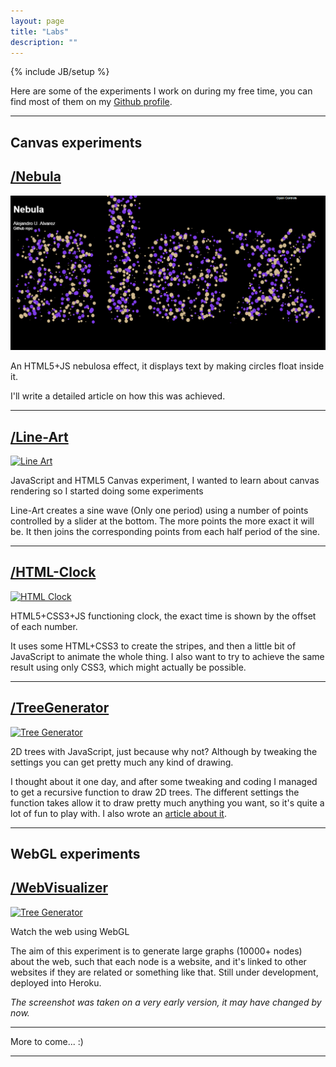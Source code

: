 ```yaml
---
layout: page
title: "Labs"
description: ""
---
```

{% include JB/setup %}

Here are some of the experiments I work on during my free time, you can find most of them on my <a href="https://github.com/aurbano">Github profile</a>.

<hr />

<h2 class="dark-bg">Canvas experiments</h2>

<div class="row">
	<h2><a href="http://urbanoalvarez.es/Nebula">/Nebula</a></h2>
	<div class="col-md-4 col-xs-5">
		<a href="http://urbanoalvarez.es/Nebula/"><img src="https://raw.githubusercontent.com/aurbano/Nebula/master/misc/screenshot.png" class="img img-responsive" alt="Nebula"></a>
	</div>
	<div class="col-md-8 col-md-7">
		<p>An HTML5+JS nebulosa effect, it displays text by making circles float inside it.</p>
		<p>I'll write a detailed article on how this was achieved.</p>
	</div>
</div>

<hr />

<div class="row">
	<h2><a href="http://nuostudio.github.io/Line-Art">/Line-Art</a></h2>
	<div class="col-md-4 col-xs-5">
		<a href="http://nuostudio.github.io/Line-Art/"><img src="http://www.chromeexperiments.com/detail/line-art/img/ahZzfmNocm9tZXhwZXJpbWVudHMtaHJkchgLEg9FeHBlcmltZW50SW1hZ2UY6rTvBQw/large" class="img img-responsive" alt="Line Art"></a>
	</div>
	<div class="col-md-8 col-md-7">
		<p>JavaScript and HTML5 Canvas experiment, I wanted to learn about canvas rendering so I started doing some experiments</p>
		<p>Line-Art creates a sine wave (Only one period) using a number of points controlled by a slider at the bottom. The more points the more exact it will be. It then joins the corresponding points from each half period of the sine.</p>
	</div>
</div>

<hr />

<div class="row">
	<h2><a href="http://urbanoalvarez.es/HTML-Clock">/HTML-Clock</a></h2>
	<div class="col-md-4 col-xs-5">
		<a href="http://urbanoalvarez.es/HTML-Clock/" title="HTML Clock"><img src="http://urbanoalvarez.es/HTML-Clock/misc/html-clock.gif" class="img img-responsive" alt="HTML Clock"></a>
	</div>
	<div class="col-md-8 col-md-7">
		<p>HTML5+CSS3+JS functioning clock, the exact time is shown by the offset of each number.</p>
		<p>It uses some HTML+CSS3 to create the stripes, and then a little bit of JavaScript to animate the whole thing. I also want to try to achieve the same result using only CSS3, which might actually be possible.</p>
	</div>
</div>

<hr />

<div class="row">
	<h2><a href="http://urbanoalvarez.es/TreeGenerator">/TreeGenerator</a></h2>
	<div class="col-md-4 col-xs-5">
		<a href="http://urbanoalvarez.es/TreeGenerator/"><img src="https://camo.githubusercontent.com/407e8310323067eeabe879baaab98e9dfc5b3052/687474703a2f2f7374617469632e757262616e6f616c766172657a2e65732f626c6f672f77702d636f6e74656e742f75706c6f6164732f323031332f30312f74726565332e706e67" class="img img-responsive" alt="Tree Generator"></a>
	</div>
	<div class="col-md-8 col-md-7">
		<p>2D trees with JavaScript, just because why not? Although by tweaking the settings you can get pretty much any kind of drawing.</p>
		<p>I thought about it one day, and after some tweaking and coding I managed to get a recursive function to draw 2D trees. The different settings the function takes allow it to draw pretty much anything you want, so it's quite a lot of fun to play with. I also wrote an <a href="http://urbanoalvarez.es/blog/2013/01/14/procedurally-generated-trees-in-javascript/">article about it</a>.</p>
	</div>
</div>

<hr />

<h2 class="dark-bg">WebGL experiments</h2>

<div class="row">
	<h2><a href="http://web-visualizer.urbanoalvarez.es/">/WebVisualizer</a></h2>
	<div class="col-md-4 col-xs-5">
		<a href="http://web-visualizer.urbanoalvarez.es/"><img src="http://urbanoalvarez.es/assets/files/thumbnails/webvisualizer.PNG" class="img img-responsive" alt="Tree Generator"></a>
	</div>
	<div class="col-md-8 col-md-7">
		<p>Watch the web using WebGL</p>
		<p>The aim of this experiment is to generate large graphs (10000+ nodes) about the web, such that each node is a website, and it's linked to other websites if they are related or something like that. Still under development, deployed into Heroku.</p>
		<p><em>The screenshot was taken on a very early version, it may have changed by now.</em></p>
	</div>
</div>

<hr />

More to come... :)

<hr />